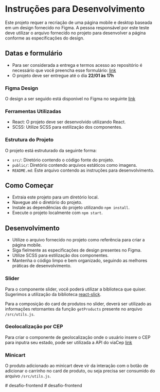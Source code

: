 # Instruções para Desenvolvimento

Este projeto requer a recriação de uma página mobile e desktop baseada em um design fornecido no Figma. A pessoa responsável por este teste deve utilizar o arquivo fornecido no projeto para desenvolver a página conforme as especificações do design.

## Datas e formulário

* Para ser considerada a entrega e termos acesso ao repositório é necessário que você preencha esse formulário: [link](https://forms.gle/bDBTrdyH2ahyn2DN9)
* O projeto deve ser entregue até o dia **22/01 às 17h**

### Figma Design
O design a ser seguido está disponível no Figma no seguinte [link](https://www.figma.com/design/EjPsqBt4o5yktKvks0f072/[Wecode]-Vaga-Desenvolvedor-J%C3%BAnior?node-id=3006-1347&t=0G4hjFDhmnEiECiD-0)


### Ferramentas Utilizadas

* React: O projeto deve ser desenvolvido utilizando React.
* SCSS: Utilize SCSS para estilização dos componentes.

### Estrutura do Projeto

O projeto está estruturado da seguinte forma:

* `src/`: Diretório contendo o código fonte do projeto.
* `public/`: Diretório contendo arquivos estáticos como imagens. 
* `README.md`: Este arquivo contendo as instruções para desenvolvimento.

## Como Começar

* Extraia este projeto para um diretório local.
* Navegue até o diretório do projeto.
* Instale as dependências do projeto utilizando `npm install`.
* Execute o projeto localmente com `npm start`.

## Desenvolvimento
* Utilize o arquivo fornecido no projeto como referência para criar a página mobile.
* Siga fielmente as especificações de design presentes no Figma.
* Utilize SCSS para estilização dos componentes.
* Mantenha o código limpo e bem organizado, seguindo as melhores práticas de desenvolvimento.

### Slider

Para o componente slider, você poderá utilizar a biblioteca que quiser. Sugerimos a utilização da biblioteca [react-slick](https://react-slick.neostack.com/).

Para a composição do card de produtos no slider, deverá ser utilizado as informações retornantes da função `getProducts` presente no arquivo `/src/utils.js`.

### Geolocalização por CEP

Para criar o componente de geolocalização onde o usuário insere o CEP para inputra seu estado, pode ser utilizada a API do viaCep [link](https://documenter.getpostman.com/view/8961871/SVn3svAh)

### Minicart

O produto adicionado ao minicart deve vir da interação com o botão de adicionar o carrinho no card de produto, ou seja precisa ser consumido do arquivo `/src/utils.js`.

#   d e s a f i o - f r o n t e n d  
 #   d e s a f i o - f r o n t e n d  
 